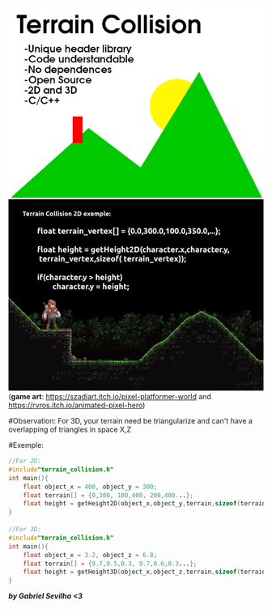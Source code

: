 ![alt text](/Template.png) </br>
![](/demos/terraindemo.gif) </br>
(**game art**: https://szadiart.itch.io/pixel-platformer-world and https://rvros.itch.io/animated-pixel-hero)</br>

#Observation:
For 3D, your terrain need be triangularize and can't have a overlapping of triangles in space X,Z

#Exemple:
```C
//For 2D:
#include"terrain_collision.h"
int main(){
	float object_x = 400, object_y = 300;
	float terrain[] = {0,300, 100,400, 200,400...};
	float height = getHeight2D(object_x,object_y,terrain,sizeof(terrain));
}

//For 3D:
#include"terrain_collision.h"
int main(){
	float object_x = 3.2, object_z = 6.8;
	float terrain[] = {9.7,0.5,0.3, 9.7,0.6,0.3...};
	float height = getHeight3D(object_x,object_z,terrain,sizeof(terrain));
}

```

***by Gabriel Sevilha <3***
